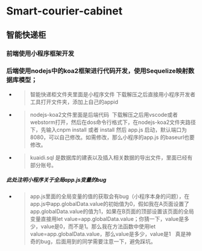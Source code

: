 # Smart-courier-cabinet
## 智能快递柜
### 前端使用小程序框架开发
### 后端使用nodejs中的koa2框架进行代码开发，使用Sequelize映射数据库模型；
* > 智能快递柜文件夹里面是小程序文件 下载解压之后直接用小程序开发者工具打开文件夹，添加上自己的appid
* > nodejs-koa2文件里面是后端代码  下载解压之后用vscode或者webstorm打开，然后在dos命令行格式下，在nodejs-koa2文件夹路径下，先输入cnpm install 或者 install 然后 app.js 启动，默认端口为8080，可以自己修改。如需修改，那么小程序的app.js 的baseurl也要修改。
* > kuaidi.sql 是数据库的建表以及插入相关数据的导出文件，里面已经有部分账号。
##### 此处注明小程序关于全局app.js变量的bug

* > app.js里面的全局变量的值的获取会有bug（小程序本身的问题），在app.js中app.globalData.value的初始值为0，假如我在A页面设置了app.globalData.value的值为1，如果在B页面的顶部设置该页面的全局变量直接用let value=app.globalData.value；你猜一下，value是多少，value是0，而不是1。那么我在方法函数中使用let value=app.globalData.value，那么value是多少，value是1    真是神奇的bug，后面用到的同学需要注意一下，避免踩坑。



